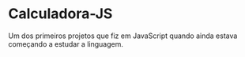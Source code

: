 # Calculadora-JS
Um dos primeiros projetos que fiz em JavaScript quando ainda estava começando a estudar a linguagem. 
